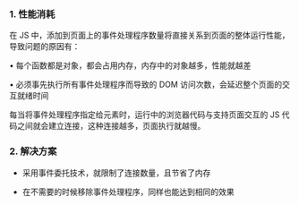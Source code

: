 ### 1. 性能消耗

在 JS 中，添加到页面上的事件处理程序数量将直接关系到页面的整体运行性能，导致问题的原因有：

• 每个函数都是对象，都会占用内存，内存中的对象越多，性能就越差

• 必须事先执行所有事件处理程序而导致的 DOM 访问次数，会延迟整个页面的交互就绪时间

每当将事件处理程序指定给元素时，运行中的浏览器代码与支持页面交互的 JS 代码之间就会建立连接，这种连接越多，页面执行就越慢。

### 2. 解决方案

- 采用事件委托技术，就限制了连接数量，且节省了内存

- 在不需要的时候移除事件处理程序，同样也能达到相同的效果

